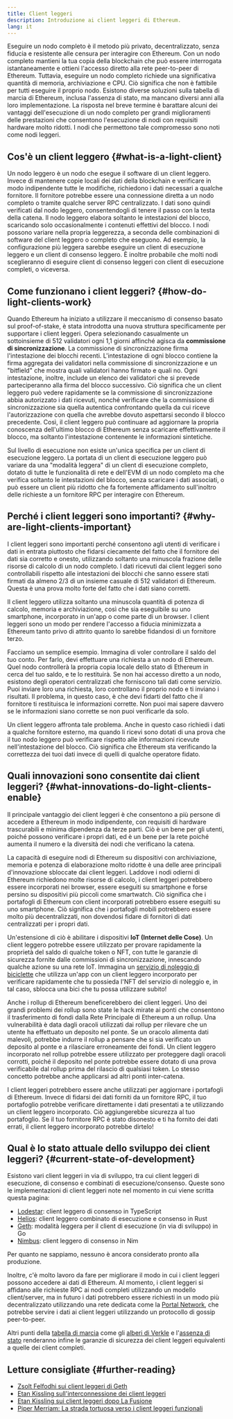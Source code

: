 ```yaml
---
title: Client leggeri
description: Introduzione ai client leggeri di Ethereum.
lang: it
---
```


Eseguire un nodo completo è il metodo più privato, decentralizzato, senza fiducia e resistente alle censura per interagire con Ethereum. Con un nodo completo mantieni la tua copia della blockchain che può essere interrogata istantaneamente e ottieni l'accesso diretto alla rete peer-to-peer di Ethereum. Tuttavia, eseguire un nodo completo richiede una significativa quantità di memoria, archiviazione e CPU. Ciò significa che non è fattibile per tutti eseguire il proprio nodo. Esistono diverse soluzioni sulla tabella di marcia di Ethereum, inclusa l'assenza di stato, ma mancano diversi anni alla loro implementazione. La risposta nel breve termine è barattare alcuni dei vantaggi dell'esecuzione di un nodo completo per grandi miglioramenti delle prestazioni che consentono l'esecuzione di nodi con requisiti hardware molto ridotti. I nodi che permettono tale compromesso sono noti come nodi leggeri.

## Cos'è un client leggero \{#what-is-a-light-client}

Un nodo leggero è un nodo che esegue il software di un client leggero. Invece di mantenere copie locali dei dati della blockchain e verificare in modo indipendente tutte le modifiche, richiedono i dati necessari a qualche fornitore. Il fornitore potrebbe essere una connessione diretta a un nodo completo o tramite qualche server RPC centralizzato. I dati sono quindi verificati dal nodo leggero, consentendogli di tenere il passo con la testa della catena. Il nodo leggero elabora soltanto le intestazioni del blocco, scaricando solo occasionalmente i contenuti effettivi del blocco. I nodi possono variare nella propria leggerezza, a seconda delle combinazioni di software del client leggero o completo che eseguono. Ad esempio, la configurazione più leggera sarebbe eseguire un client di esecuzione leggero e un client di consenso leggero. È inoltre probabile che molti nodi sceglieranno di eseguire client di consenso leggeri con client di esecuzione completi, o viceversa.

## Come funzionano i client leggeri? \{#how-do-light-clients-work}

Quando Ethereum ha iniziato a utilizzare il meccanismo di consenso basato sul proof-of-stake, è stata introdotta una nuova struttura specificamente per supportare i client leggeri. Opera selezionando casualmente un sottoinsieme di 512 validatori ogni 1,1 giorni affinché agisca da **commissione di sincronizzazione**. La commissione di sincronizzazione firma l'intestazione dei blocchi recenti. L'intestazione di ogni blocco contiene la firma aggregata dei validatori nella commissione di sincronizzazione e un "bitfield" che mostra quali validatori hanno firmato e quali no. Ogni intestazione, inoltre, include un elenco dei validatori che si prevede parteciperanno alla firma del blocco successivo. Ciò significa che un client leggero può vedere rapidamente se la commissione di sincronizzazione abbia autorizzato i dati ricevuti, nonché verificare che la commissione di sincronizzazione sia quella autentica confrontando quella da cui riceve l'autorizzazione con quella che avrebbe dovuto aspettarsi secondo il blocco precedente. Così, il client leggero può continuare ad aggiornare la propria conoscenza dell'ultimo blocco di Ethereum senza scaricare effettivamente il blocco, ma soltanto l'intestazione contenente le informazioni sintetiche.

Sul livello di esecuzione non esiste un'unica specifica per un client di esecuzione leggero. La portata di un client di esecuzione leggero può variare da una "modalità leggera" di un client di esecuzione completo, dotato di tutte le funzionalità di rete e dell'EVM di un nodo completo ma che verifica soltanto le intestazioni del blocco, senza scaricare i dati associati, o può essere un client più ridotto che fa fortemente affidamento sull'inoltro delle richieste a un fornitore RPC per interagire con Ethereum.

## Perché i client leggeri sono importanti? \{#why-are-light-clients-important}

I client leggeri sono importanti perché consentono agli utenti di verificare i dati in entrata piuttosto che fidarsi ciecamente del fatto che il fornitore dei dati sia corretto e onesto, utilizzando soltanto una minuscola frazione delle risorse di calcolo di un nodo completo. I dati ricevuti dai client leggeri sono controllabili rispetto alle intestazioni dei blocchi che sanno essere stati firmati da almeno 2/3 di un insieme casuale di 512 validatori di Ethereum. Questa è una prova molto forte del fatto che i dati siano corretti.

Il client leggero utilizza soltanto una minuscola quantità di potenza di calcolo, memoria e archiviazione, così che sia eseguibile su uno smartphone, incorporato in un'app o come parte di un browser. I client leggeri sono un modo per rendere l'accesso a fiducia minimizzata a Ethereum tanto privo di attrito quanto lo sarebbe fidandosi di un fornitore terzo.

Facciamo un semplice esempio. Immagina di voler controllare il saldo del tuo conto. Per farlo, devi effettuare una richiesta a un nodo di Ethereum. Quel nodo controllerà la propria copia locale dello stato di Ethereum in cerca del tuo saldo, e te lo restituirà. Se non hai accesso diretto a un nodo, esistono degli operatori centralizzati che forniscono tali dati come servizio. Puoi inviare loro una richiesta, loro controllano il proprio nodo e ti inviano i risultati. Il problema, in questo caso, è che devi fidarti del fatto che il fornitore ti restituisca le informazioni corrette. Non puoi mai sapere davvero se le informazioni siano corrette se non puoi verificarle da solo.

Un client leggero affronta tale problema. Anche in questo caso richiedi i dati a qualche fornitore esterno, ma quando li ricevi sono dotati di una prova che il tuo nodo leggero può verificare rispetto alle informazioni ricevute nell'intestazione del blocco. Ciò significa che Ethereum sta verificando la correttezza dei tuoi dati invece di quelli di qualche operatore fidato.

## Quali innovazioni sono consentite dai client leggeri? \{#what-innovations-do-light-clients-enable}

Il principale vantaggio dei client leggeri è che consentono a più persone di accedere a Ethereum in modo indipendente, con requisiti di hardware trascurabili e minima dipendenza da terze parti. Ciò è un bene per gli utenti, poiché possono verificare i propri dati, ed è un bene per la rete poiché aumenta il numero e la diversità dei nodi che verificano la catena.

La capacità di eseguire nodi di Ethereum su dispositivi con archiviazione, memoria e potenza di elaborazione molto ridotte è una delle aree principali d'innovazione sbloccate dai client leggeri. Laddove i nodi odierni di Ethereum richiedono molte risorse di calcolo, i client leggeri potrebbero essere incorporati nei browser, essere eseguiti su smartphone e forse persino su dispositivi più piccoli come smartwatch. Ciò significa che i portafogli di Ethereum con client incorporati potrebbero essere eseguiti su uno smartphone. Ciò significa che i portafogli mobili potrebbero essere molto più decentralizzati, non dovendosi fidare di fornitori di dati centralizzati per i propri dati.

Un'estensione di ciò è abilitare i dispositivi **IoT (Internet delle Cose)**. Un client leggero potrebbe essere utilizzato per provare rapidamente la proprietà del saldo di qualche token o NFT, con tutte le garanzie di sicurezza fornite dalle commissioni di sincronizzazione, innescando qualche azione su una rete IoT. Immagina un [servizio di noleggio di biciclette](https://youtu.be/ZHNrAXf3RDE?t=929) che utilizza un'app con un client leggero incorporato per verificare rapidamente che tu possieda l'NFT del servizio di noleggio e, in tal caso, sblocca una bici che tu possa utilizzare subito!

Anche i rollup di Ethereum beneficerebbero dei client leggeri. Uno dei grandi problemi dei rollup sono state le hack mirate ai ponti che consentono il trasferimento di fondi dalla Rete Principale di Ethereum a un rollup. Una vulnerabilità è data dagli oracoli utilizzati dai rollup per rilevare che un utente ha effettuato un deposito nel ponte. Se un oracolo alimenta dati malevoli, potrebbe indurre il rollup a pensare che si sia verificato un deposito al ponte e a rilasciare erroneamente dei fondi. Un client leggero incorporato nel rollup potrebbe essere utilizzato per proteggere dagli oracoli corrotti, poiché il deposito nel ponte potrebbe essere dotato di una prova verificabile dal rollup prima del rilascio di qualsiasi token. Lo stesso concetto potrebbe anche applicarsi ad altri ponti inter-catena.

I client leggeri potrebbero essere anche utilizzati per aggiornare i portafogli di Ethereum. Invece di fidarsi dei dati forniti da un fornitore RPC, il tuo portafoglio potrebbe verificare direttamente i dati presentati a te utilizzando un client leggero incorporato. Ciò aggiungerebbe sicurezza al tuo portafoglio. Se il tuo fornitore RPC è stato disonesto e ti ha fornito dei dati errati, il client leggero incorporato potrebbe dirtelo!

## Qual è lo stato attuale dello sviluppo dei client leggeri? \{#current-state-of-development}

Esistono vari client leggeri in via di sviluppo, tra cui client leggeri di esecuzione, di consenso e combinati di esecuzione/consenso. Queste sono le implementazioni di client leggeri note nel momento in cui viene scritta questa pagina:

- [Lodestar](https://github.com/ChainSafe/lodestar/tree/unstable/packages/light-client): client leggero di consenso in TypeScript
- [Helios](https://github.com/a16z/helios): client leggero combinato di esecuzione e consenso in Rust
- [Geth](https://github.com/ethereum/go-ethereum/tree/master/light): modalità leggera per il client di esecuzione (in via di sviluppo) in Go
- [Nimbus](https://nimbus.guide/el-light-client.html): client leggero di consenso in Nim

Per quanto ne sappiamo, nessuno è ancora considerato pronto alla produzione.

Inoltre, c'è molto lavoro da fare per migliorare il modo in cui i client leggeri possono accedere ai dati di Ethereum. Al momento, i client leggeri si affidano alle richieste RPC ai nodi completi utilizzando un modello client/server, ma in futuro i dati potrebbero essere richiesti in un modo più decentralizzato utilizzando una rete dedicata come la [Portal Network](https://www.ethportal.net/), che potrebbe servire i dati ai client leggeri utilizzando un protocollo di gossip peer-to-peer.

Altri punti della [tabella di marcia](/roadmap/) come gli [alberi di Verkle](/roadmap/verkle-trees/) e l'[assenza di stato](/roadmap/statelessness/) renderanno infine le garanzie di sicurezza dei client leggeri equivalenti a quelle dei client completi.

## Letture consigliate \{#further-reading}

- [Zsolt Felfodhi sui client leggeri di Geth](https://www.youtube.com/watch?v=EPZeFXau-RE)
- [Etan Kissling sull'interconnessione dei client leggeri](https://www.youtube.com/watch?v=85MeiMA4dD8)
- [Etan Kissling sui client leggeri dopo La Fusione](https://www.youtube.com/watch?v=ZHNrAXf3RDE)
- [Piper Merriam: La strada tortuosa verso i client leggeri funzionali](https://snakecharmers.ethereum.org/the-winding-road-to-functional-light-clients/)
